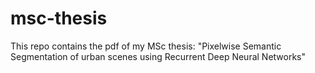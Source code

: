 # msc-thesis
This repo contains the pdf of my MSc thesis: "Pixelwise Semantic Segmentation of urban scenes using Recurrent Deep Neural Networks"
